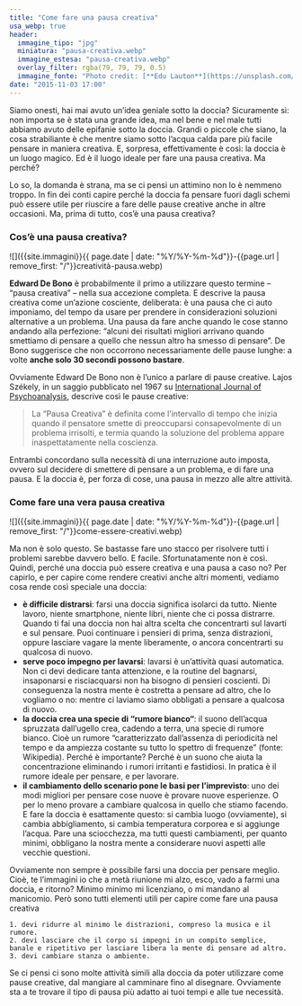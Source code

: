 ```yaml
---
title: "Come fare una pausa creativa"
usa_webp: true
header:
  immagine_tipo: "jpg"
  miniatura: "pausa-creativa.webp"
  immagine_estesa: "pausa-creativa.webp"
  overlay_filter: rgba(79, 79, 79, 0.5)
  immagine_fonte: "Photo credit: [**Edu Lauton**](https://unsplash.com/@edulauton)"
date: "2015-11-03 17:00"
---
```


Siamo onesti, hai mai avuto un’idea geniale sotto la doccia? Sicuramente sì: non importa se è stata una grande idea, ma nel bene e nel male tutti abbiamo avuto delle epifanie sotto la doccia. Grandi o piccole che siano, la cosa strabiliante è che mentre siamo sotto l’acqua calda pare più facile pensare in maniera creativa. E, sorpresa, effettivamente è così: la doccia è un luogo magico. Ed è il luogo ideale per fare una pausa creativa. Ma perché?

Lo so, la domanda è strana, ma se ci pensi un attimino non lo è nemmeno troppo. In fin dei conti capire perché la doccia fa pensare fuori dagli schemi può essere utile per riuscire a fare delle pause creative anche in altre occasioni. Ma, prima di tutto, cos’è una pausa creativa?

### Cos’è una pausa creativa?

![]({{site.immagini}}{{ page.date | date: "%Y/%Y-%m-%d"}}-{{page.url | remove_first: "/"}}creatività-pausa.webp)

**Edward De Bono** è probabilmente il primo a utilizzare questo termine – “pausa creativa” – nella sua accezione completa. E descrive la pausa creativa come un’azione cosciente, deliberata: è una pausa che ci auto imponiamo, del tempo da usare per prendere in considerazioni soluzioni alternative a un problema. Una pausa da fare anche quando le cose stanno andando alla perfezione: “alcuni dei risultati migliori arrivano quando smettiamo di pensare a quello che nessun altro ha smesso di pensare”. De Bono suggerisce che non occorrono necessariamente delle pause lunghe: a volte **anche solo 30 secondi possono bastare**.

Ovviamente Edward De Bono non è l’unico a parlare di pause creative. Lajos Székely, in un saggio pubblicato nel 1967 su [International Journal of Psychoanalysis](http://www.pep-web.org/document.php?id=PAQ.038.0505A), descrive così le pause creative:

> La “Pausa Creativa” è definita come l’intervallo di tempo che inizia quando il pensatore smette di preoccuparsi consapevolmente di un problema irrisolti, e termia quando la soluzione del problema appare inaspettatamente nella coscienza.

Entrambi concordano sulla necessità di una interruzione auto imposta, ovvero sul decidere di smettere di pensare a un problema, e di fare una pausa. E la doccia è, per forza di cose, una pausa in mezzo alle altre attività.

### Come fare una vera pausa creativa

![]({{site.immagini}}{{ page.date | date: "%Y/%Y-%m-%d"}}-{{page.url | remove_first: "/"}}come-essere-creativi.webp)

Ma non è solo questo. Se bastasse fare uno stacco per risolvere tutti i problemi sarebbe davvero bello. E facile. Sfortunatamente non è così. Quindi, perché una doccia può essere creativa e una pausa a caso no? Per capirlo, e per capire come rendere creativi anche altri momenti, vediamo cosa rende così speciale una doccia:

  - **è difficile distrarsi**: farsi una doccia significa isolarci da tutto. Niente lavoro, niente smartphone, niente libri, niente che ci possa distrarre. Quando ti fai una doccia non hai altra scelta che concentrarti sul lavarti e sul pensare. Puoi continuare i pensieri di prima, senza distrazioni, oppure lasciare vagare la mente liberamente, o ancora concentrarti su qualcosa di nuovo.
  - **serve poco impegno per lavarsi**: lavarsi è un’attività quasi automatica. Non ci devi dedicare tanta attenzione, e la routine del bagnarsi, insaponarsi e risciacquarsi non ha bisogno di pensieri coscienti. Di conseguenza la nostra mente è costretta a pensare ad altro, che lo vogliamo o no: mentre ci laviamo siamo obbligati a pensare a qualcosa di nuovo.
  - **la doccia crea una specie di “rumore bianco“**: il suono dell’acqua spruzzata dall’ugello crea, cadendo a terra, una specie di rumore bianco. Cioè un rumore “caratterizzato dall’assenza di periodicità nel tempo e da ampiezza costante su tutto lo spettro di frequenze” (fonte: Wikipedia). Perché è importante? Perché è un suono che aiuta la concentrazione eliminando i rumori irritanti e fastidiosi. In pratica è il rumore ideale per pensare, e per lavorare.
  - **il cambiamento dello scenario pone le basi per l’imprevisto**: uno dei modi migliori per pensare cose nuove è provare nuove esperienze. O per lo meno provare a cambiare qualcosa in quello che stiamo facendo. E fare la doccia è esattamente questo: si cambia luogo (ovviamente), si cambia abbigliamento, si cambia temperatura corporea e si aggiunge l’acqua. Pare una sciocchezza, ma tutti questi cambiamenti, per quanto minimi, obbligano la nostra mente a considerare nuovi aspetti alle vecchie questioni.

  Ovviamente non sempre è possibile farsi una doccia per pensare meglio. Cioè, te l’immagini io che a metà riunione mi alzo, esco, vado a farmi una doccia, e ritorno? Minimo minimo mi licenziano, o mi mandano al manicomio. Però sono tutti elementi utili per capire come fare una pausa creativa

    1. devi ridurre al minimo le distrazioni, compreso la musica e il rumore.
    2. devi lasciare che il corpo si impegni in un compito semplice, banale e ripetitivo per lasciare libera la mente di pensare ad altro.
    3. devi cambiare stanza o ambiente.

  Se ci pensi ci sono molte attività simili alla doccia da poter utilizzare come pause creative, dal mangiare al camminare fino al disegnare. Ovviamente sta a te trovare il tipo di pausa più adatto ai tuoi tempi e alle tue necessità.
